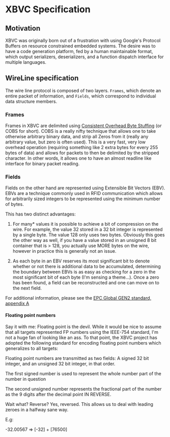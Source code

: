 # XBVC Specification

## Motivation

XBVC was originally born out of a frustration with using Google's
Protocol Buffers on resource constrained embedded systems. The desire
was to have a code generation platform, fed by a human maintainable
format, which output serializers, deserializers, and a function
dispatch interface for multiple languages.


## WireLine specification

The wire line protocol is composed of two layers. `Frames`, which
denote an entire packet of information, and `Fields`, which correspond
to individual data structure members.

### Frames

Frames in XBVC are delimited using [Consistent Overhead Byte
Stuffing](http://www.stuartcheshire.org/papers/COBSforToN.pdf) (or
COBS for short). COBS is a really nifty technique that allows one to
take otherwise arbitrary binary data, and strip all Zeros from it
(really any arbitrary value, but zero is often used). This is a very
fast, very low overhead operation (requiring something like 2 extra
bytes for every 255 bytes of data) and allows for packets to then be
delimited by the stripped character. In other words, it allows one to
have an almost readline like interface for binary packet reading.


### Fields

Fields on the other hand are represented using Extensible Bit Vectors
(EBV). EBVs are a technique commonly used in RFID communication which
allows for arbitrarily sized integers to be represented using the
minimum number of bytes.

This has two distinct advantages:

1) For many* values it is possible to achieve a bit of compression on
the wire. For example, the value 32 stored in a 32 bit integer is
represented by a single byte.  The value 128 only uses two
bytes. Obviously this goes the other way as well, if you have a value
stored in an unsigned 8 bit container that is > 128, you actually use
MORE bytes on the wire, however in practice this is generally not an issue.

2) As each byte in an EBV reserves its most significant bit to denote
whether or not there is additional data to be accumulated, determining
the boundary between EBVs is as easy as checking for a zero in the
most significant bit of each byte (I'm sensing a theme...). Once a
zero has been found, a field can be reconstructed and one can move on
to the next field.

<!-- TODO: Add pseudo code for EBV encoding/decoding -->


For additional information, please see the [EPC Global GEN2 standard,
appendix
A](https://www.gs1.org/sites/default/files/docs/epc/uhfc1g2_1_1_0-standard-20071017.pdf)


#### Floating point numbers

Say it with me: Floating point is the devil. While it would be nice to
assume that all targets represented FP numbers using the IEEE-754
standard, I'm not a huge fan of looking like an ass. To that point,
the XBVC project has adopted the following standard for encoding
floating point numbers which generalizes to all targets:

Floating point numbers are transmitted as two fields: A signed 32 bit
integer, and an unsigned 32 bit integer, in that order.

The first signed number is used to represent the whole number part of
the number in question

The second unsigned number represents the fractional part of the
number as the 9 digits after the decimal point IN REVERSE.

Wait what? Reverse?  Yes, reversed.  This allows us to deal with
leading zeroes in a halfway sane way.

E.g:

-32.00567 => [-32] + [76500]

